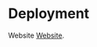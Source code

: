 # Deployment

Website [Website](http://codewithjulianportfolio.s3-website-us-west-1.amazonaws.com/).
